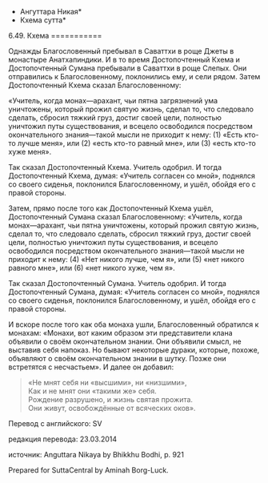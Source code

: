 * Ангуттара Никая*
* Кхема сутта*

6\.49\. Кхема
\=\=\=\=\=\=\=\=\=\=\=

Однажды Благословенный пребывал в Саваттхи в роще Джеты в монастыре Анатхапиндики\. И в то время Достопочтенный Кхема и Достопочтенный Сумана пребывали в Саваттхи в роще Слепых\. Они отправились к Благословенному, поклонились ему, и сели рядом\. Затем Достопочтенный Кхема сказал Благословенному:

«Учитель, когда монах—арахант, чьи пятна загрязнений ума уничтожены, который прожил святую жизнь, сделал то, что следовало сделать, сбросил тяжкий груз, достиг своей цели, полностью уничтожил путы существования, и всецело освободился посредством окончательного знания—такой мысли не приходит к нему: \(1\) «Есть кто\-то лучше меня», или \(2\) «есть кто\-то равный мне», или \(3\) «есть кто\-то хуже меня»\.

Так сказал Достопочтенный Кхема\. Учитель одобрил\. И тогда Достопочтенный Кхема, думая: «Учитель согласен со мной», поднялся со своего сиденья, поклонился Благословенному, и ушёл, обойдя его с правой стороны\.

Затем, прямо после того как Достопочтенный Кхема ушёл, Достопочтенный Сумана сказал Благословенному: «Учитель, когда монах—арахант, чьи пятна уничтожены, который прожил святую жизнь, сделал то, что следовало сделать, сбросил тяжкий груз, достиг своей цели, полностью уничтожил путы существования, и всецело освободился посредством окончательного знания—такой мысли не приходит к нему: \(4\) «Нет никого лучше, чем я», или \(5\) «нет никого равного мне», или \(6\) «нет никого хуже, чем я»\.

Так сказал Достопочтенный Сумана\. Учитель одобрил\. И тогда Достопочтенный Сумана, думая: «Учитель согласен со мной», поднялся со своего сиденья, поклонился Благословенному, и ушёл, обойдя его с правой стороны\.

И вскоре после того как оба монаха ушли, Благословенный обратился к монахам: «Монахи, вот каким образом эти представители клана объявили о своём окончательном знании\. Они объявили смысл, не выставив себя напоказ\. Но бывают некоторые дураки, которые, похоже, объявляют о своём окончательном знании в шутку\. Позже они встретятся с несчастьем»\. И далее он добавил:

> «Не мнят себя ни «высшими», ни «низшими»,  
> Как и не мнят они «такими же» себя\.  
> Рождение разрушено, и жизнь святая прожита\.  
> Они живут, освобождённые от всяческих оков»\.

Перевод с английского: SV

редакция перевода: 23\.03\.2014

источник: Anguttara Nikaya by Bhikkhu Bodhi, p\. 921

Prepared for SuttaCentral by Aminah Borg\-Luck\.